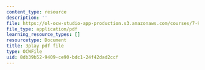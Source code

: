 ```yaml
---
content_type: resource
description: ''
file: https://ol-ocw-studio-app-production.s3.amazonaws.com/courses/7-91j-foundations-of-computational-and-systems-biology-spring-2014/8db39b529409ce90bdc124f42dad2ccf_j1s9JfZKFqU.pdf
file_type: application/pdf
learning_resource_types: []
resourcetype: Document
title: 3play pdf file
type: OCWFile
uid: 8db39b52-9409-ce90-bdc1-24f42dad2ccf
---
```

